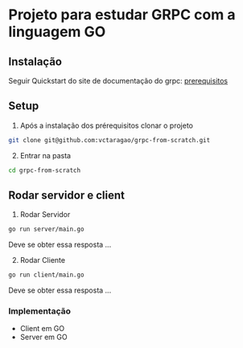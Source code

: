 # Projeto para estudar GRPC com a linguagem GO

## Instalação

Seguir Quickstart do site de documentação do grpc: [prerequisitos](https://grpc.io/docs/languages/go/quickstart/#prerequisites)

## Setup
1. Após a instalação dos prérequisitos clonar o projeto

```bash
git clone git@github.com:vctaragao/grpc-from-scratch.git
```

2. Entrar na pasta

```bash
cd grpc-from-scratch
```

## Rodar servidor e client

1. Rodar Servidor

```bash
go run server/main.go
```

Deve se obter essa resposta
...

2. Rodar Cliente

```bash
go run client/main.go
```
Deve se obter essa resposta
...

### Implementação

- Client em GO
- Server em GO